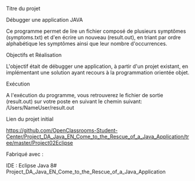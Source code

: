 Titre du projet

Débugger une application JAVA

Ce programme permet de lire un fichier composé de plusieurs symptômes (symptoms.txt) et d'en écrire un nouveau (result.out), en triant par ordre alphabétique les symptômes ainsi que leur nombre d'occurrences.

Objectifs et Réalisation

L'objectif était de débugger une application, à partir d'un projet existant, en implémentant une solution ayant recours à la programmation orientée objet.

Exécution

A l'exécution du programme, vous retrouverez le fichier de sortie (result.out) sur votre poste en suivant le chemin suivant: /Users/NameUser/result.out

Lien du projet initial

https://github.com/OpenClassrooms-Student-Center/Project_DA_Java_EN_Come_to_the_Rescue_of_a_Java_Application/tree/master/Project02Eclipse

Fabriqué avec :

IDE : Eclipse
Java 8# Project_DA_Java_EN_Come_to_the_Rescue_of_a_Java_Application